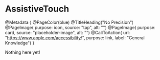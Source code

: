 # AssistiveTouch

@Metadata {
    @PageColor(blue)
    @TitleHeading("No Precision")
    @PageImage(
               purpose: icon, 
               source: "tap", 
               alt: "")
    @PageImage(
               purpose: card, 
               source: "placeholder-image", 
               alt: "")
    @CallToAction(
                url: "https://www.apple.com/accessibility/",
                purpose: link, 
                label: "General Knowledge")
}

Nothing here yet!

